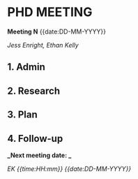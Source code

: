 # PHD MEETING

__Meeting N__
{{date:DD-MM-YYYY}}


_Jess Enright,_
_Ethan Kelly_


## 1. Admin


## 2. Research


## 3. Plan


## 4. Follow-up


**_Next meeting date: _**



_EK {{time:HH:mm}} {{date:DD-MM-YYYY}}_
